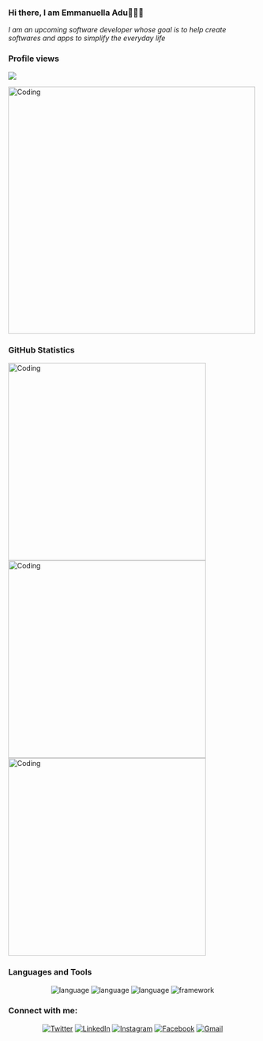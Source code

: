 

### Hi there, I am Emmanuella Adu👋👩‍💻
<em>I am an upcoming software developer whose goal is to help create softwares and apps to simplify the everyday life </em>

### Profile views
![](https://komarev.com/ghpvc/?username=elarhadu&style=flat-square)

 <img margin="0 auto" alt="Coding" width="500" src="https://user-images.githubusercontent.com/53329034/123502306-0fcdfc80-d669-11eb-87e4-d24cccfbbd00.gif">



### GitHub Statistics
<span>
<img alt="Coding" width="400" src="https://github-readme-stats.vercel.app/api?username=elarhadu&show_icons=true&theme=radical">
<img alt="Coding" width="400" src="http://github-readme-streak-stats.herokuapp.com?user=elarhadu&theme=highcontrast">
<img alt="Coding" width="400" src="https://github-readme-stats.vercel.app/api/top-langs/?username=anuraghazra&layout=compact&theme=highcontrast">
 </span>


### Languages and Tools
<span>
 <p align="center">
 <img alt="language" src= "https://img.shields.io/badge/html5-%23E34F26.svg?style=for-the-badge&logo=html5&logoColor=white" align="center">
 <img alt="language" src= "https://img.shields.io/badge/css3-%231572B6.svg?style=for-the-badge&logo=css3&logoColor=white" align="center">
 <img alt="language" src= "https://img.shields.io/badge/javascript-%23323330.svg?style=for-the-badge&logo=javascript&logoColor=%23F7DF1E" align="center">
 <img alt="framework" src= "https://img.shields.io/badge/bootstrap-%23563D7C.svg?style=for-the-badge&logo=bootstrap&logoColor=white" align="center">
  </p>
</span>
  
<h3 align="left">Connect with me:</h3>
<p align="center">
<a href="https://twitter.com/elarh_" target="blank" ><img align="center" src="https://img.shields.io/badge/Twitter-%231DA1F2.svg?style=for-the-badge&logo=Twitter&logoColor=white" alt="Twitter" /></a>
<a href="https://www.linkedin.com/in/emmanuella-adu" target="blank"><img align="center" src="https://img.shields.io/badge/linkedin-%230077B5.svg?style=for-the-badge&logo=linkedin&logoColor=white" alt="LinkedIn" /></a>
<a href="https://www.instagram.com/__emma.nu.ella__/" target="blank"><img align="center" src="https://img.shields.io/badge/Instagram-%23E4405F.svg?style=for-the-badge&logo=Instagram&logoColor=white" alt="Instagram" /></a>
<a href="https://web.facebook.com/elarh.adu" target="blank"><img align="center" src="https://img.shields.io/badge/Facebook-%231877F2.svg?style=for-the-badge&logo=Facebook&logoColor=white" alt="Facebook" /></a>
<a href="mailto:elarhadu@gmail.com" target="blank"><img align="center" src="https://img.shields.io/badge/Gmail-D14836?style=for-the-badge&logo=gmail&logoColor=white" alt="Gmail" /></a>
 
</p>

